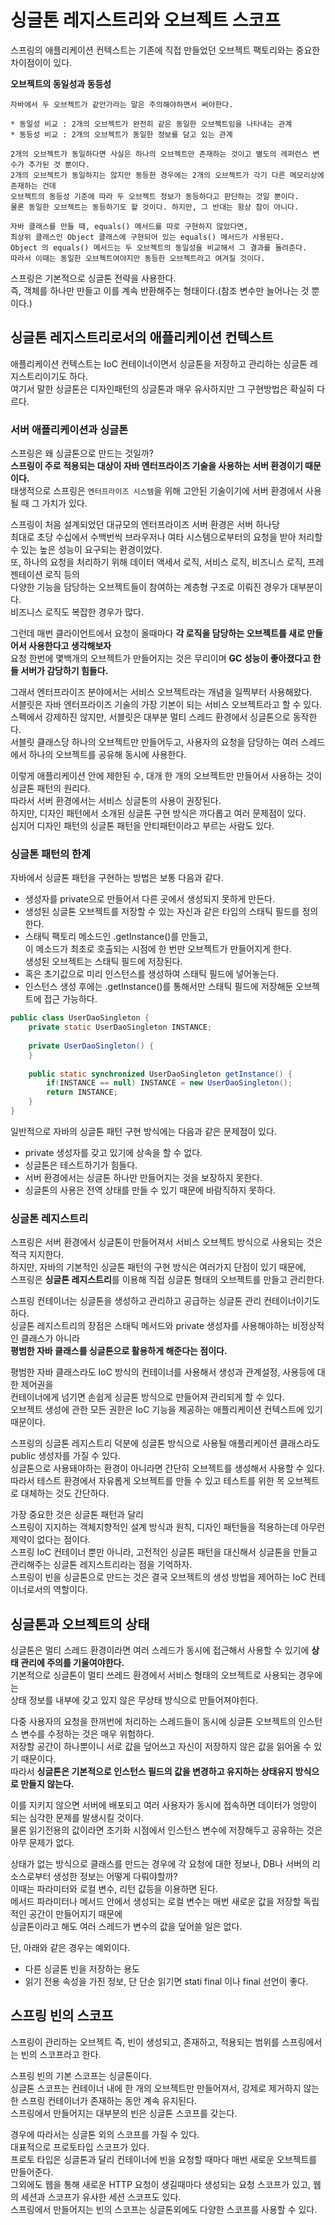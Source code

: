 # 싱글톤 레지스트리와 오브젝트 스코프

스프링의 애플리케이션 컨텍스트는 기존에 직접 만들었던 오브젝트 팩토리와는 중요한 차이점이이 있다.   

**오브젝트의 동일성과 동등성**
``` 
자바에서 두 오브젝트가 같안가라는 말은 주의해야하면서 써야한다.       

* 동일성 비교 : 2개의 오브젝트가 완전히 같은 동일한 오브젝트임을 나타내는 관계     
* 동등성 비교 : 2개의 오브젝트가 동일한 정보를 담고 있는 관계  

2개의 오브젝트가 동일하다면 사실은 하나의 오브젝트만 존재하는 것이고 별도의 레퍼런스 변수가 추가된 것 뿐이다.  
2개의 오브젝트가 동일하지는 않지만 동등한 경우에는 2개의 오브젝트가 각기 다른 메모리상에 존재하는 건데   
오브젝트의 동등성 기준에 따라 두 오브젝트 정보가 동등하다고 판단하는 것일 뿐이다.     
물론 동일한 오브젝트는 동등하기도 할 것이다. 하지만, 그 반대는 항상 참이 아니다.    
  
자바 클래스를 만들 때, equals() 메서드를 따로 구현하지 않았다면,        
최상위 클래스인 Object 클래스에 구현되어 있는 equals() 메서드가 사용된다.       
Object 의 equals() 메서드는 두 오브젝트의 동일성을 비교해서 그 결과를 돌려준다.    
따라서 이때는 동일한 오브젝트여야지만 동등한 오브젝트라고 여겨질 것이다.  
``` 
  
스프링은 기본적으로 싱글톤 전략을 사용한다.    
즉, 객체를 하나만 만들고 이를 계속 반환해주는 형태이다.(참조 변수만 늘어나는 것 뿐이다.)  

## 싱글톤 레지스트리로서의 애플리케이션 컨텍스트   
    
애플리케이션 컨텍스트는 IoC 컨테이너이면서 싱글톤을 저장하고 관리하는 싱글톤 레지스트리이기도 하다.     
여기서 말한 싱글톤은 디자인패턴의 싱글톤과 매우 유사하지만 그 구현방법은 확실히 다르다.    
  
### 서버 애플리케이션과 싱글톤    
    
스프링은 왜 싱글톤으로 만드는 것일까?          
**스프링이 주로 적용되는 대상이 자바 엔터프라이즈 기술을 사용하는 서버 환경이기 때문이다.**          
태생적으로 스프링은 `엔터프라이즈 시스템`을 위해 고안된 기술이기에 서버 환경에서 사용될 때 그 가치가 있다.      
      
스프링이 처음 설계되었던 대규모의 엔터프라이즈 서버 환경은 서버 하나당     
최대로 초당 수십에서 수백번씩 브라우저나 여타 시스템으로부터의 요청을 받아 처리할 수 있는 높은 성능이 요구되는 환경이었다.       
또, 하나의 요청을 처리하기 위해 데이터 액세서 로직, 서비스 로직, 비즈니스 로직, 프레젠테이션 로직 등의     
다양한 기능을 담당하는 오브젝트들이 참여하는 계층형 구조로 이뤄진 경우가 대부분이다.        
비즈니스 로직도 복잡한 경우가 많다.     

그런데 매번 클라이언트에서 요청이 올때마다 **각 로직을 담당하는 오브젝트를 새로 만들어서 사용한다고 생각해보자**          
요청 한번에 몇백개의 오브젝트가 만들어지는 것은 무리이며 **GC 성능이 좋아졌다고 한들 서버가 감당하기 힘들다.**      
   
그래서 엔터프라이즈 분야에서는 서비스 오브젝트라는 개념을 일찍부터 사용해왔다.        
서블릿은 자바 엔터프라이즈 기술의 가장 기본이 되는 서비스 오브젝트라고 할 수 있다.     
스펙에서 강제하진 않지만, 서블릿은 대부분 멀티 스레드 환경에서 싱글톤으로 동작한다.      
서블릿 클래스당 하나의 오브젝트만 만들어두고, 사용자의 요청을 담당하는 여러 스레드에서 하나의 오브젝트를 공유해 동시에 사용한다.  
  
이렇게 애플리케이션 안에 제한된 수, 대개 한 개의 오브젝트만 만들어서 사용하는 것이 싱글톤 패턴의 원리다.     
따라서 서버 환경에서는 서비스 싱글톤의 사용이 권장된다.     
하지만, 디자인 패턴에서 소개된 싱글톤 구현 방식은 까다롭고 여러 문제점이 있다.     
심지어 디자인 패턴의 싱글톤 패턴을 안티패턴이라고 부르는 사람도 있다.   

### 싱글톤 패턴의 한계   

자바에서 싱글톤 패턴을 구현하는 방법은 보통 다음과 같다.
  
* 생성자를 private으로 만들어서 다른 곳에서 생성되지 못하게 만든다.   
* 생성된 싱글톤 오브젝트를 저장할 수 있는 자신과 같은 타입의 스태틱 필드를 정의한다.   
* 스태틱 팩토리 메소드인 .getInstance()를 만들고,     
  이 메소드가 최초로 호출되는 시점에 한 번만 오브젝트가 만들어지게 한다.     
  생성된 오브젝트는 스태틱 필드에 저장된다.   
* 혹은 초기값으로 미리 인스턴스를 생성하여 스태틱 필드에 넣어놓는다.    
* 인스턴스 생성 후에는 .getInstance()를 통해서만 스태틱 필드에 저장해둔 오브젝트에 접근 가능하다.   

```java
public class UserDaoSingleton {
    private static UserDaoSingleton INSTANCE;
    
    private UserDaoSingleton() {
    }
    
    public static synchronized UserDaoSingleton getInstance() {
        if(INSTANCE == null) INSTANCE = new UserDaoSingleton();
        return INSTANCE;
    }
}
```
  
일반적으로 자바의 싱글톤 패턴 구현 방식에는 다음과 같은 문제점이 있다.    
  
* private 생성자를 갖고 있기에 상속을 할 수 없다.   
* 싱글톤은 테스트하기가 힘들다.   
* 서버 환경에서는 싱글톤 하나만 만들어지는 것을 보장하지 못한다.    
* 싱글톤의 사용은 전역 상태를 만들 수 있기 때문에 바람직하지 못하다.    

### 싱글톤 레지스트리 
  
스프링은 서버 환경에서 싱글톤이 만들어져서 서비스 오브젝트 방식으로 사용되는 것은 적극 지지한다.     
하지만, 자바의 기본적인 싱글톤 패턴의 구현 방식은 여러가지 단점이 있기 때문에,     
스프링은 **싱글톤 레지스트리**를 이용해 직접 싱글톤 형태의 오브젝트를 만들고 관리한다.  
     
스프링 컨테이너는 싱글톤을 생성하고 관리하고 공급하는 싱글톤 관리 컨테이너이기도 하다.        
싱글톤 레지스트리의 장점은 스태틱 메서드와 private 생성자를 사용해야하는 비정상적인 클래스가 아니라     
**평범한 자바 클래스를 싱글톤으로 활용하게 해준다는 점이다.**    
  
평범한 자바 클래스라도 IoC 방식의 컨테이너를 사용해서 생성과 관계설정, 사용등에 대한 제어권을    
컨테이너에게 넘기면 손쉽게 싱글톤 방식으로 만들어져  관리되게 할 수 있다.      
오브젝트 생성에 관한 모든 권한은 IoC 기능을 제공하는 애플리케이션 컨텍스트에 있기 때문이다.  

스프링의 싱글톤 레지스트리 덕분에 싱글톤 방식으로 사용될 애플리케이션 클래스라도 public 생성자를 가질 수 있다.    
싱글톤으로 사용돼야하는 환경이 아니라면 간단히 오브젝트를 생성해서 사용할 수 있다.      
따라서 테스트 환경에서 자유롭게 오브젝트를 만들 수 있고 테스트를 위한 목 오브젝트로 대체하는 것도 간단하다.       
   
가장 중요한 것은 싱글톤 패턴과 달리       
스프링이 지지하는 객체지향적인 설계 방식과 원칙, 디자인 패턴들을 적용하는데 아무런 제약이 없다는 점이다.     
스프링 IoC 컨테이너 뿐만 아니라, 고전적인 싱글톤 패턴을 대신해서 싱글톤을 만들고 관리해주는 싱글톤 레지스트리라는 점을 기억하자.    
스프링이 빈을 싱글톤으로 만드는 것은 결국 오브젝트의 생성 방법을 제어하는 IoC 컨테이너로서의 역할이다.    

## 싱글톤과 오브젝트의 상태  

싱글톤은 멀티 스레드 환경이라면 여러 스레드가 동시에 접근해서 사용할 수 있기에 **상태 관리에 주의를 기울여야한다.**     
기본적으로 싱글톤이 멀티 쓰레드 환경에서 서비스 형태의 오브젝트로 사용되는 경우에는    
상태 정보를 내부에 갖고 있지 않은 무상태 방식으로 만들어져야힌다.     

다중 사용자의 요청을 한꺼번에 처리하는 스레드들이 동시에 싱글톤 오브젝트의 인스턴스 변수를 수정하는 것은 매우 위험하다.       
저장할 공간이 하나뿐이니 서로 값을 덮어쓰고 자신이 저장하지 않은 값을 읽어올 수 있기 때문이다.       
따라서 **싱글톤은 기본적으로 인스턴스 필드의 값을 변경하고 유지하는 상태유지 방식으로 만들지 않는다.**   
  
이를 지키지 않으면 서버에 배포되고 여러 사용자가 동시에 접속하면 데이터가 엉망이 되는 심각한 문제를 발생시킬 것이다.   
물론 읽기전용의 값이라면 초기화 시점에서 인스턴스 변수에 저장해두고 공유하는 것은 아무 문제가 없다.    
  
상태가 없는 방식으로 클래스를 만드는 경우에 각 요청에 대한 정보나, DB나 서버의 리소스로부터 생성한 정보는 어떻게 다뤄야할까?    
이때는 파라미터와 로컬 변수, 리턴 값등을 이용하면 된다.    
메서드 파라미터나 메서드 안에서 생성되는 로컬 변수는 매번 새로운 값을 저장할 독립적인 공간이 만들어지기 때문에     
싱글톤이라고 해도 여러 스레드가 변수의 값을 덮어쓸 일은 없다.    

단, 아래와 같은 경우는 예외이다.  

* 다른 싱글톤 빈을 저장하는 용도 
* 읽기 전용 속성을 가진 정보, 단 단순 읽기면 stati final 이나 final 선언이 좋다.  

## 스프링 빈의 스코프 

스프링이 관리하는 오브젝트 즉, 빈이 생성되고, 존재하고, 적용되는 범위를 스프링에서는 빈의 스코프라고 한다.   
   
스프링 빈의 기본 스코프는 싱글톤이다.     
싱글톤 스코프는 컨테이너 내에 한 개의 오브젝트만 만들어져서, 강제로 제거하지 않는 한 스프링 컨테이너가 존재하는 동안 계속 유지된다.    
스프링에서 만들어지는 대부분의 빈은 싱글톤 스코프를 갖는다.     
  
경우에 따라서는 싱글톤 외의 스코프를 가질 수 있다.   
대표적으로 프로토타입 스코프가 있다.     
프로토 타입은 싱글톤과 달리 컨테이너에 빈을 요청할 때마다 매번 새로운 오브젝트를 만들어준다.    
그외에도 웹을 통해 새로운 HTTP 요청이 생길때마다 생성되는 요청 스코프가 있고, 웹의 세션과 스코프가 유사한 세션 스코프도 있다.       
스프링에서 만들어지는 빈의 스코프는 싱글톤외에도 다양한 스코프를 사용할 수 있다.  
